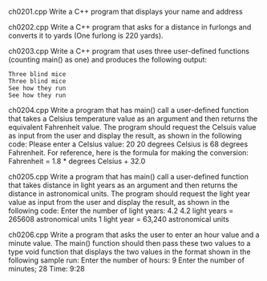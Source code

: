 
ch0201.cpp
Write a C++ program that displays your name and address

ch0202.cpp
Write a C++ program that asks for a distance in furlongs and converts it
to yards (One furlong is 220 yards).

ch0203.cpp
Write a C++ program that uses three user-defined functions (counting
main() as one) and produces the following output:

    Three blind mice
    Three blind mice
    See how they run
    See how they run

ch0204.cpp
Write a program that has main() call a user-defined function that takes
a Celsius temperature value as an argument and then returns the
equivalent Fahrenheit value.  The program should request the Celsuis
value as input from the user and display the result, as shown in the
following code:
    Please enter a Celsius value: 20
    20 degrees Celsius is 68 degrees Fahrenheit. 
For reference, here is the formula for making the conversion:
Fahrenheit = 1.8 * degrees Celsius + 32.0

ch0205.cpp
Write a program that has main() call a user-defined function that 
takes distance in light years as an argument and then returns the 
distance in astronomical units.  The program should request the light
year value as input from the user and display the result, as shown in
the following code:
    Enter the number of light years: 4.2
    4.2 light years = 265608 astronomical units
    1 light year = 63,240 astronomical units

ch0206.cpp
Write a program that asks the user to enter an hour value and a
minute value.  The main() function should then pass these two values
to a type void function that displays the two values in the format
shown in the following sample run:
    Enter the number of hours: 9
    Enter the number of minutes; 28
    Time: 9:28

